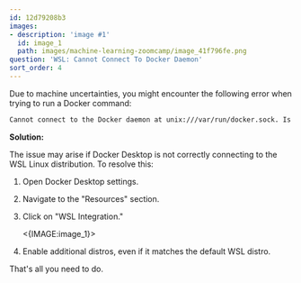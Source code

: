 ```yaml
---
id: 12d79208b3
images:
- description: 'image #1'
  id: image_1
  path: images/machine-learning-zoomcamp/image_41f796fe.png
question: 'WSL: Cannot Connect To Docker Daemon'
sort_order: 4
---
```


Due to machine uncertainties, you might encounter the following error when trying to run a Docker command:

```bash
Cannot connect to the Docker daemon at unix:///var/run/docker.sock. Is the docker daemon running?
```

**Solution:**

The issue may arise if Docker Desktop is not correctly connecting to the WSL Linux distribution. To resolve this:

1. Open Docker Desktop settings.
2. Navigate to the "Resources" section.
3. Click on "WSL Integration."

   <{IMAGE:image_1}>

4. Enable additional distros, even if it matches the default WSL distro.

That's all you need to do.